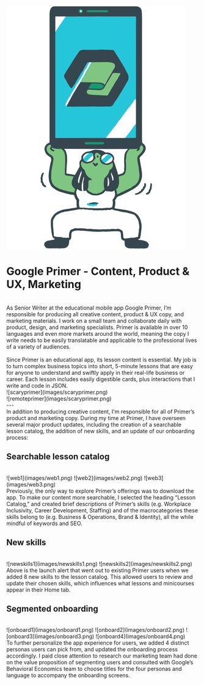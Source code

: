 ![primer header](images/primerheader.png)
# Google Primer - Content, Product & UX, Marketing
<br />
As Senior Writer at the educational mobile app Google Primer, I’m responsible for producing all creative content, product & UX copy, and marketing materials. I work on a small team and collaborate daily with product, design, and marketing specialists. Primer is available in over 10 languages and even more markets around the world, meaning the copy I write needs to be easily translatable and applicable to the professional lives of a variety of audiences.
<br />
<br />
Since Primer is an educational app, its lesson content is essential. My job is to turn complex business topics into short, 5-minute lessons that are easy for anyone to understand and swiftly apply in their real-life business or career. Each lesson includes easily digestible cards, plus interactions that I write and code in JSON. 
<br />
![scaryprimer](images/scaryprimer.png)
<br />
![remoteprimer](images/scaryprimer.png)
<br />
---
<br />
In addition to producing creative content, I'm responsible for all of Primer’s product and marketing copy. During my time at Primer, I have overseen several major product updates, including the creation of a searchable lesson catalog, the addition of new skills, and an update of our onboarding process: 

## Searchable lesson catalog
<br />
![web1](images/web1.png)
![web2](images/web2.png)
![web3](images/web3.png)
<br />
Previously, the only way to explore Primer’s offerings was to download the app. To make our content more searchable, I selected the heading “Lesson Catalog,” and created brief descriptions of Primer’s skills (e.g. Workplace Inclusivity, Career Development, Staffing) and of the macrocategories these skills belong to (e.g. Business & Operations, Brand & Identity), all the while mindful of keywords and SEO.
<br />

## New skills
<br />
![newskills1](images/newskills1.png)
![newskills2](images/newskills2.png)
<br />
Above is the launch alert that went out to existing Primer users when we added 8 new skills to the lesson catalog. This allowed users to review and update their chosen skills, which influences what lessons and minicourses appear in their Home tab.

## Segmented onboarding

<br />
![onboard1](images/onboard1.png)
![onboard2](images/onboard2.png)
![onboard3](images/onboard3.png)
![onboard4](images/onboard4.png)
<br />
To further personalize the app experience for users, we added 4 distinct personas users can pick from, and updated the onboarding process accordingly. I paid close attention to research our marketing team had done on the value proposition of segmenting users and consulted with Google’s Behavioral Economics team to choose titles for the four personas and language to accompany the onboarding screens.
